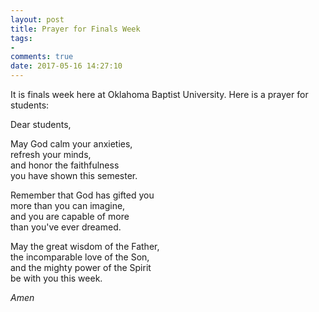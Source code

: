 ```yaml
---
layout: post
title: Prayer for Finals Week
tags:
- 
comments: true
date: 2017-05-16 14:27:10
---
```


It is finals week here at Oklahoma Baptist University. Here is a prayer for students:

Dear students,

May God calm your anxieties,  
refresh your minds,  
and honor the faithfulness  
you have shown this semester.

Remember that God has gifted you   
more than you can imagine,  
and you are capable of more   
than you've ever dreamed.

May the great wisdom of the Father,  
the incomparable love of the Son,  
and the mighty power of the Spirit  
be with you this week.

*Amen*
